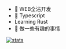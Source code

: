 - 🔭 WEB全沾开发
- 🌱 Typescript
- Learning Rust
- 🤔 做一些有趣的事情

[![stats](https://github-readme-stats.vercel.app/api?username=lampofaladdin)](https://github.com/anuraghazra/github-readme-stats)

